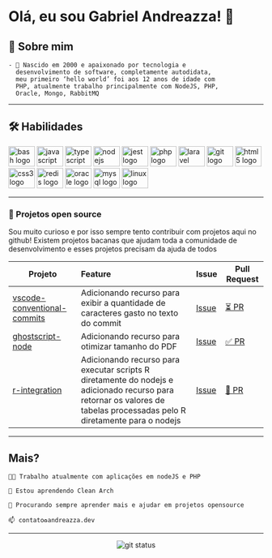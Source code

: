 # Olá, eu sou Gabriel Andreazza! 👋

## 🚀 Sobre mim

```
- 🌱 Nascido em 2000 e apaixonado por tecnologia e
  desenvolvimento de software, completamente autodidata,
  meu primeiro ‘hello world’ foi aos 12 anos de idade com
  PHP, atualmente trabalho principalmente com NodeJS, PHP,
  Oracle, Mongo, RabbitMQ
```

---

## 🛠 Habilidades
<div align="left">
  <img src="https://cdn.jsdelivr.net/gh/devicons/devicon/icons/bash/bash-original.svg" height="40" width="52" alt="bash logo"  />
  <img src="https://cdn.jsdelivr.net/gh/devicons/devicon/icons/javascript/javascript-original.svg" height="40" width="52" alt="javascript logo"  />
  <img src="https://cdn.jsdelivr.net/gh/devicons/devicon/icons/typescript/typescript-original.svg" height="40" width="52" alt="typescript logo"  />
  <img src="https://cdn.jsdelivr.net/gh/devicons/devicon/icons/nodejs/nodejs-original.svg" height="40" width="52" alt="nodejs logo"  />
  <img src="https://cdn.jsdelivr.net/gh/devicons/devicon/icons/jest/jest-plain.svg" height="40" width="52" alt="jest logo"  />
  <img src="https://cdn.jsdelivr.net/gh/devicons/devicon/icons/php/php-original.svg" height="40" width="52" alt="php logo"  />
  <img src="https://cdn.jsdelivr.net/gh/devicons/devicon/icons/laravel/laravel-plain.svg" height="40" width="52" alt="laravel logo"  />
  <img src="https://cdn.jsdelivr.net/gh/devicons/devicon/icons/git/git-original.svg" height="40" width="52" alt="git logo"  />
  <img src="https://cdn.jsdelivr.net/gh/devicons/devicon/icons/html5/html5-original.svg" height="40" width="52" alt="html5 logo"  />
  <img src="https://cdn.jsdelivr.net/gh/devicons/devicon/icons/css3/css3-original.svg" height="40" width="52" alt="css3 logo"  />
  <img src="https://cdn.jsdelivr.net/gh/devicons/devicon/icons/redis/redis-original.svg" height="40" width="52" alt="redis logo"  />
  <img src="https://cdn.jsdelivr.net/gh/devicons/devicon/icons/oracle/oracle-original.svg" height="40" width="52" alt="oracle logo"  />
  <img src="https://cdn.jsdelivr.net/gh/devicons/devicon/icons/mysql/mysql-original.svg" height="40" width="52" alt="mysql logo"  />
  <img src="https://cdn.jsdelivr.net/gh/devicons/devicon/icons/linux/linux-original.svg" height="40" width="52" alt="linux logo"  />
</div>

---

### 🧪 Projetos open source

Sou muito curioso e por isso sempre tento contribuir com projetos aqui no github! Existem projetos bacanas que ajudam toda a comunidade de desenvolvimento e esses projetos precisam da ajuda de todos 


| Projeto | Feature | Issue | Pull Request |
|--|:--|-----|--|
| [vscode-conventional-commits](https://github.com/vivaxy/vscode-conventional-commits) | Adicionando recurso para exibir a quantidade de caracteres gasto no texto do commit | [Issue](https://github.com/vivaxy/vscode-conventional-commits/issues/293) | [⏳ PR](https://github.com/vivaxy/vscode-conventional-commits/pull/310) |
| [ghostscript-node](https://github.com/sigalor/ghostscript-node/) | Adicionando recurso para otimizar tamanho do PDF | [Issue](https://github.com/sigalor/ghostscript-node/issues/3) | [✅ PR](https://github.com/sigalor/ghostscript-node/pull/4) |
| [r-integration](https://github.com/FabrizioSandri/r-integration) | Adicionando recurso para executar scripts R diretamente do nodejs e adicionado recurso para retornar os valores de tabelas processadas pelo R diretamente para o nodejs | [Issue](https://github.com/FabrizioSandri/r-integration/issues/16) | [🚧 PR](https://github.com/gabolera/r-integration) |

---

## Mais?
```text
👩‍💻 Trabalho atualmente com aplicações em nodeJS e PHP

🧠 Estou aprendendo Clean Arch

🤔 Procurando sempre aprender mais e ajudar em projetos opensource

📫 contato♻andreazza.dev
```

---

<div align="center">
<img src="https://github-readme-streak-stats.herokuapp.com?user=gabolera&theme=black-ice&hide_border=true&stroke=0000&background=0D1117&ring=6441a5&fire=6441a5&currStreakLabel=6441a5" alt="git status"/>
</div>



<!-- 
### Projetos bacanas
| Projeto | Linguagem      | 
| :----   | :---:       |    
| [Game BirdBird](https://github.com/ericksonlargura/bird-bird) | ![GodotEngine](https://img.shields.io/badge/Godot-478CBF?style=for-the-badge&logo=GodotEngine&logoColor=white) |  
-->


